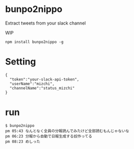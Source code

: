 # bunpo2nippo

Extract tweets from your slack channel

WIP

```
npm install bunpo2nippo -g
```

# Setting

```
{
  "token":"your-slack-api-token",
  "userName":"mizchi",
  "channelName":"status_mizchi"
}
```

# run

```
$ bunpo2nippo
pm 05:43 なんとなく全員の分報読んでみたけど全部読むもんじゃないな
pm 06:23 分報から自動で日報生成する奴作ってる
pm 08:23 めしった
```
